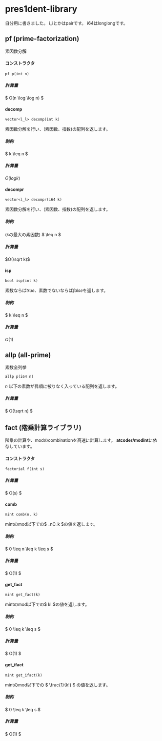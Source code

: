 # pres1dent-library
自分用に書きました。
i_iとかはpairです。
i64はlonglongです。
## pf (prime-factorization)
素因数分解
#### コンストラクタ
```
pf p(int n)
```
##### 計算量
$ O(n \log \log n) $
#### decomp
```
vector<l_l> decomp(int k)
``` 
素因数分解を行い、(素因数、指数)の配列を返します。
##### 制約
$ k \leq n $
##### 計算量
$O(log k)$

#### decompr
```
vector<l_l> decompr(i64 k) 
```
素因数分解を行い、(素因数、指数)の配列を返します。
##### 制約
(kの最大の素因数) $ \leq n $
##### 計算量
$O(\sqrt k)$

#### isp
```
bool isp(int k)
```
素数ならば*true*、素数でないならば*false*を返します。
##### 制約
$ k \leq n $
##### 計算量
$O(1)$

## allp (all-prime)
素数全列挙
```
allp p(i64 n)
```
*n* 以下の素数が昇順に被りなく入っている配列を返します。
##### 計算量
$ O(\sqrt n) $

## fact (階乗計算ライブラリ)
階乗の計算や、modのcombinationを高速に計算します。
**atcoder/modint**に依存しています。
#### コンストラクタ
```
factorial f(int s)
```
##### 計算量
$ O(s) $
#### comb
```
mint comb(n, k)
``` 
mintのmod以下での$ _nC_k $の値を返します。
##### 制約
$ 0 \leq n \leq k \leq s $
##### 計算量
$ O(1) $
#### get_fact
```
mint get_fact(k)
``` 
mintのmod以下での$ k! $の値を返します。
##### 制約
$ 0 \leq k \leq s $
##### 計算量
$ O(1) $
#### get_ifact
```
mint get_ifact(k)
``` 
mintのmod以下での $ \frac{1}{k!} $ の値を返します。
##### 制約
$ 0 \leq k \leq s $
##### 計算量
$ O(1) $

